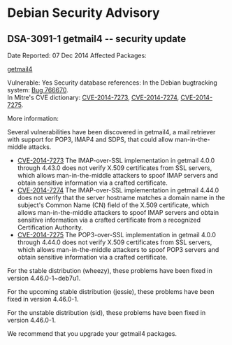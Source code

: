 
Debian Security Advisory
========================


DSA-3091-1 getmail4 -- security update
--------------------------------------



Date Reported:
07 Dec 2014
Affected Packages:

[getmail4](https://packages.debian.org/src:getmail4)

Vulnerable:
Yes
Security database references:
In the Debian bugtracking system: [Bug 766670](https://bugs.debian.org/cgi-bin/bugreport.cgi?bug=766670).  
In Mitre's CVE dictionary: [CVE-2014-7273](https://security-tracker.debian.org/tracker/CVE-2014-7273), [CVE-2014-7274](https://security-tracker.debian.org/tracker/CVE-2014-7274), [CVE-2014-7275](https://security-tracker.debian.org/tracker/CVE-2014-7275).  

More information:

Several vulnerabilities have been discovered in getmail4, a mail
retriever with support for POP3, IMAP4 and SDPS, that could allow
man-in-the-middle attacks.


* [CVE-2014-7273](https://security-tracker.debian.org/tracker/CVE-2014-7273)
The IMAP-over-SSL implementation in getmail 4.0.0 through 4.43.0
 does not verify X.509 certificates from SSL servers, which allows
 man-in-the-middle attackers to spoof IMAP servers and obtain
 sensitive information via a crafted certificate.
* [CVE-2014-7274](https://security-tracker.debian.org/tracker/CVE-2014-7274)
The IMAP-over-SSL implementation in getmail 4.44.0 does not verify
 that the server hostname matches a domain name in the subject's
 Common Name (CN) field of the X.509 certificate, which allows
 man-in-the-middle attackers to spoof IMAP servers and obtain
 sensitive information via a crafted certificate from a recognized
 Certification Authority.
* [CVE-2014-7275](https://security-tracker.debian.org/tracker/CVE-2014-7275)
The POP3-over-SSL implementation in getmail 4.0.0 through 4.44.0
 does not verify X.509 certificates from SSL servers, which allows
 man-in-the-middle attackers to spoof POP3 servers and obtain
 sensitive information via a crafted certificate.


For the stable distribution (wheezy), these problems have been fixed in
version 4.46.0-1~deb7u1.


For the upcoming stable distribution (jessie), these problems have been
fixed in version 4.46.0-1.


For the unstable distribution (sid), these problems have been fixed in
version 4.46.0-1.


We recommend that you upgrade your getmail4 packages.





